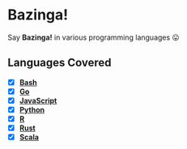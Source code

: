 # Bazinga!
Say **Bazinga!** in various programming languages 😛

## Languages Covered

- [x] **[Bash](Bash/bazinga.bash)**
- [x] **[Go](Go/bazinga.go)**
- [x] **[JavaScript](JavaScript/bazinga.js)**
- [x] **[Python](Python/bazinga.py)**
- [x] **[R](R/bazinga.r)**
- [x] **[Rust](Rust/bazinga.rs)**
- [x] **[Scala](Scala/bazinga.scala)**
